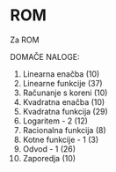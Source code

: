 # ROM
Za ROM

DOMAČE NALOGE: 

1. Linearna enačba (10)
2. Linearne funkcije (37)
3. Računanje s koreni (10)
4. Kvadratna enačba (10)
5. Kvadratna funkcija (29)
6. Logaritem - 2 (12)
7. Racionalna funkcija (8)
8. Kotne funkcije - 1 (3)
9. Odvod - 1 (26)
10. Zaporedja (10)
